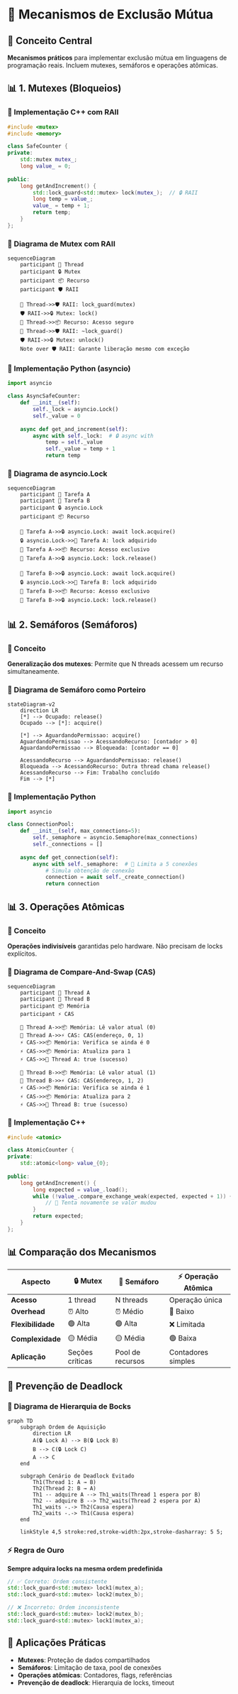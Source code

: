 # 🔧 Mecanismos de Exclusão Mútua

## 🎯 Conceito Central

**Mecanismos práticos** para implementar exclusão mútua em linguagens de programação reais. Incluem mutexes, semáforos e operações atômicas.

## 📊 1. Mutexes (Bloqueios)

### 🔧 Implementação C++ com RAII

```cpp
#include <mutex>
#include <memory>

class SafeCounter {
private:
    std::mutex mutex_;
    long value_ = 0;
    
public:
    long getAndIncrement() {
        std::lock_guard<std::mutex> lock(mutex_);  // 🔒 RAII
        long temp = value_;
        value_ = temp + 1;
        return temp;
    }
};
```

### 🎨 Diagrama de Mutex com RAII

```mermaid
sequenceDiagram
    participant 👤 Thread
    participant 🔒 Mutex
    participant 📦 Recurso
    participant 🛡️ RAII
    
    👤 Thread->>🛡️ RAII: lock_guard(mutex)
    🛡️ RAII->>🔒 Mutex: lock()
    👤 Thread->>📦 Recurso: Acesso seguro
    👤 Thread->>🛡️ RAII: ~lock_guard()
    🛡️ RAII->>🔒 Mutex: unlock()
    Note over 🛡️ RAII: Garante liberação mesmo com exceção
```

### 🔧 Implementação Python (asyncio)

```python
import asyncio

class AsyncSafeCounter:
    def __init__(self):
        self._lock = asyncio.Lock()
        self._value = 0
    
    async def get_and_increment(self):
        async with self._lock:  # 🔒 async with
            temp = self._value
            self._value = temp + 1
            return temp
```

### 🎨 Diagrama de asyncio.Lock

```mermaid
sequenceDiagram
    participant 👤 Tarefa A
    participant 👤 Tarefa B
    participant 🔒 asyncio.Lock
    participant 📦 Recurso
    
    👤 Tarefa A->>🔒 asyncio.Lock: await lock.acquire()
    🔒 asyncio.Lock->>👤 Tarefa A: lock adquirido
    👤 Tarefa A->>📦 Recurso: Acesso exclusivo
    👤 Tarefa A->>🔒 asyncio.Lock: lock.release()
    
    👤 Tarefa B->>🔒 asyncio.Lock: await lock.acquire()
    🔒 asyncio.Lock->>👤 Tarefa B: lock adquirido
    👤 Tarefa B->>📦 Recurso: Acesso exclusivo
    👤 Tarefa B->>🔒 asyncio.Lock: lock.release()
```

## 📊 2. Semáforos (Semáforos)

### 🎯 Conceito
**Generalização dos mutexes**: Permite que N threads acessem um recurso simultaneamente.

### 🎨 Diagrama de Semáforo como Porteiro

```mermaid
stateDiagram-v2
    direction LR
    [*] --> Ocupado: release()
    Ocupado --> [*]: acquire()
    
    [*] --> AguardandoPermissao: acquire()
    AguardandoPermissao --> AcessandoRecurso: [contador > 0]
    AguardandoPermissao --> Bloqueada: [contador == 0]
    
    AcessandoRecurso --> AguardandoPermissao: release()
    Bloqueada --> AcessandoRecurso: Outra thread chama release()
    AcessandoRecurso --> Fim: Trabalho concluído
    Fim --> [*]
```

### 🔧 Implementação Python

```python
import asyncio

class ConnectionPool:
    def __init__(self, max_connections=5):
        self._semaphore = asyncio.Semaphore(max_connections)
        self._connections = []
    
    async def get_connection(self):
        async with self._semaphore:  # 🚦 Limita a 5 conexões
            # Simula obtenção de conexão
            connection = await self._create_connection()
            return connection
```

## 📊 3. Operações Atômicas

### 🎯 Conceito
**Operações indivisíveis** garantidas pelo hardware. Não precisam de locks explícitos.

### 🎨 Diagrama de Compare-And-Swap (CAS)

```mermaid
sequenceDiagram
    participant 👤 Thread A
    participant 👤 Thread B
    participant 📦 Memória
    participant ⚡ CAS
    
    👤 Thread A->>📦 Memória: Lê valor atual (0)
    👤 Thread A->>⚡ CAS: CAS(endereço, 0, 1)
    ⚡ CAS->>📦 Memória: Verifica se ainda é 0
    ⚡ CAS->>📦 Memória: Atualiza para 1
    ⚡ CAS->>👤 Thread A: true (sucesso)
    
    👤 Thread B->>📦 Memória: Lê valor atual (1)
    👤 Thread B->>⚡ CAS: CAS(endereço, 1, 2)
    ⚡ CAS->>📦 Memória: Verifica se ainda é 1
    ⚡ CAS->>📦 Memória: Atualiza para 2
    ⚡ CAS->>👤 Thread B: true (sucesso)
```

### 🔧 Implementação C++

```cpp
#include <atomic>

class AtomicCounter {
private:
    std::atomic<long> value_{0};
    
public:
    long getAndIncrement() {
        long expected = value_.load();
        while (!value_.compare_exchange_weak(expected, expected + 1)) {
            // 🔄 Tenta novamente se valor mudou
        }
        return expected;
    }
};
```

## 📊 Comparação dos Mecanismos

| Aspecto | 🔒 Mutex | 🚦 Semáforo | ⚡ Operação Atômica |
|---------|----------|-------------|-------------------|
| **Acesso** | 1 thread | N threads | Operação única |
| **Overhead** | ⏰ Alto | ⏰ Médio | 🚀 Baixo |
| **Flexibilidade** | 🟢 Alta | 🟢 Alta | ❌ Limitada |
| **Complexidade** | 🟡 Média | 🟡 Média | 🟢 Baixa |
| **Aplicação** | Seções críticas | Pool de recursos | Contadores simples |

## 🔧 Prevenção de Deadlock

### 🎨 Diagrama de Hierarquia de Bocks

```mermaid
graph TD
    subgraph Ordem de Aquisição
        direction LR
        A(🔒 Lock A) --> B(🔒 Lock B)
        B --> C(🔒 Lock C)
        A --> C
    end

    subgraph Cenário de Deadlock Evitado
        Th1(Thread 1: A → B)
        Th2(Thread 2: B → A)
        Th1 -- adquire A --> Th1_waits(Thread 1 espera por B)
        Th2 -- adquire B --> Th2_waits(Thread 2 espera por A)
        Th1_waits -.-> Th2(Causa espera)
        Th2_waits -.-> Th1(Causa espera)
    end
    
    linkStyle 4,5 stroke:red,stroke-width:2px,stroke-dasharray: 5 5;
```

### ⚡ Regra de Ouro
**Sempre adquira locks na mesma ordem predefinida**

```cpp
// ✅ Correto: Ordem consistente
std::lock_guard<std::mutex> lock1(mutex_a);
std::lock_guard<std::mutex> lock2(mutex_b);

// ❌ Incorreto: Ordem inconsistente
std::lock_guard<std::mutex> lock2(mutex_b);
std::lock_guard<std::mutex> lock1(mutex_a);
```

## 🎯 Aplicações Práticas

- **Mutexes**: Proteção de dados compartilhados
- **Semáforos**: Limitação de taxa, pool de conexões
- **Operações atômicas**: Contadores, flags, referências
- **Prevenção de deadlock**: Hierarquia de locks, timeout 